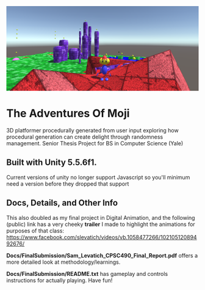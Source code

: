![Game Screenshot](/Docs/Images/Screen%20Shot%202017-05-17%20at%206.55.19%20PM.png)

# The Adventures Of Moji
3D platformer procedurally generated from user input exploring how procedural generation can create delight through randomness management. Senior Thesis Project for BS in Computer Science (Yale)

## Built with Unity 5.5.6f1. 
Current versions of unity no longer support Javascript so you'll minimum need a version before they dropped that support

## Docs, Details, and Other Info
This also doubled as my final project in Digital Animation, and the following (public) link has a very cheeky **trailer** I made to highlight the animations for purposes of that class: https://www.facebook.com/slevatich/videos/vb.1058477266/10210512089492676/

**Docs/FinalSubmission/Sam_Levatich_CPSC490_Final_Report.pdf** offers a more detailed look at methodology/learnings.

**Docs/FinalSubmission/README.txt** has gameplay and controls instructions for actually playing. Have fun!
